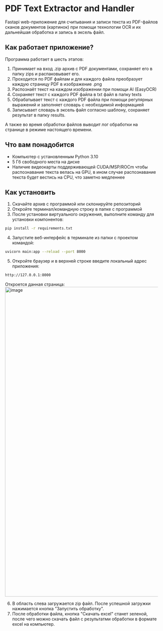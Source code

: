 # PDF Text Extractor and Handler

Fastapi web-приложение для считывания и записи текста из PDF-файлов сканов документов (картинок) при помощи технологии OCR и их дальнейшая обработка и запись в эксель файл.

## Как работает приложение?

Программа работает в шесть этапов:
1. Принимает на вход .zip архив с PDF документами, сохраняет его в папку zips и распаковывает его.
2. Проходится по PDF файлам и для каждого файла преобразует каждую страницу PDF в изображение .png
3. Распознаёт текст на каждом изображении при помощи AI (EasyOCR)
4. Сохраняет текст с каждого PDF файла в txt файл в папку texts
5. Обрабатывает текст с каждого PDF файла при помощи регулярных выражений и заполняет словарь с необходимой информацией
6. Записывает словарь в эксель файл согласно шаблону, сохраняет результат в папку results.

А также во время обработки файлов выводит лог обработки на странице в режиме настоящего времени.

## Что вам понадобится

- Компьютер с установленным Python 3.10
- 5 Гб свободного места на диске
- Наличие видеокарты поддерживающей CUDA/MSP/ROCm чтобы распознавание текста велась на GPU, в ином случае распознавание текста будет вестись на CPU, что заметно медленнее

## Как установить

1. Скачайте архив с программой или склонируйте репозиторий
2. Откройте терминал/командную строку в папке с программой
3. После установки виртуального окружения, выполните команду для установки компонентов:
```bash
pip install -r requirements.txt
```
4. Запустите веб-интерфейс в терминале из папки с проектом командой:
```bash
uvicorn main:app --reload --port 8000
```
5. Откройте браузер и в верхней строке введите локальный адрес приложения:
```bash
http://127.0.0.1:8000
```
Откроется данная страница:
<img width="1876" height="1021" alt="image" src="https://github.com/user-attachments/assets/a4b06887-a147-4cdb-980f-b655189a051e" />


6. В область слева загружается zip файл. После успешной загружки нажимается кнопка "Запустить обработку".
7. После обработки файла, кнопка "Скачать excel" станет зеленой, после чего можно скачать файл с результатми обработки в формате excel на компьютер.
